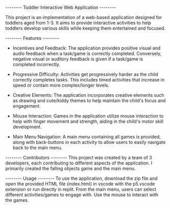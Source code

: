 -------- Toddler Interactive Web Application --------

This project is an implementation of a web-based application designed for toddlers aged from 1-3. It aims to provide interactive activities to help toddlers develop various skills while keeping them entertained and focused.

-------- Features --------

- Incentives and Feedback: The application provides positive visual and audio feedback when a task/game is correctly completed. Conversely, negative visual or auditory feedback is given if a task/game is completed incorrectly.

- Progressive Difficulty: Activities get progressively harder as the child correctly completes tasks. This includes timed activities that increase in speed or contain more complex/longer levels.

- Creative Elements: The application incorporates creative elements such as drawing and cute/kiddy themes to help maintain the child's focus and engagement.

- Mouse Interaction: Games in the application utilize mouse interaction to help with finger movement and strength, aiding in the child's motor skill development.

- Main Menu Navigation: A main menu containing all games is provided, along with back-buttons in each activity to allow users to easily navigate back to the main menu.

-------- Contributors --------
This project was created by a team of 3 developers, each contributing to different aspects of the application. I primarily created the falling objects game and the main menu.

-------- Usage --------
To use the application, download the zip file and open the provided HTML file (index.html) in vscode with the p5.vscode extension or run directly in replit. From the main menu, users can select different activities/games to engage with. Use the mouse to interact with the games.
